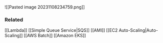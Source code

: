 ![[Pasted image 20231108234759.png]]
### Related
[[Lambda]]
[[Simple Queue Service|SQS]]
[[AMI]]
[[EC2 Auto-Scaling|Auto-Scaling]]
[[AWS Batch]]
[[Amazon EKS]]